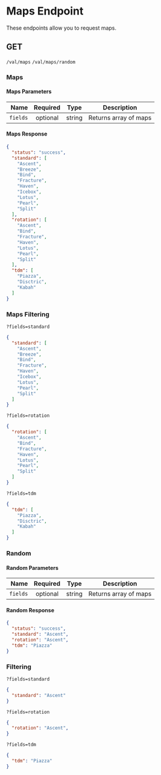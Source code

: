 # Maps Endpoint

These endpoints allow you to request maps.

## GET

`/val/maps`
`/val/maps/random`

### Maps

#### Maps Parameters

|          Name | Required |  Type   | Description                                                                                                                                                           |
| -------------:|:--------:|:-------:| --------------------------------------------------------------------------------------------------------------------------------------------------------------------- |
|     `fields` | optional | string | Returns array of maps                                                                     |                                                           |

#### Maps Response

```json
{
  "status": "success",
  "standard": [
    "Ascent",
    "Breeze",
    "Bind",
    "Fracture",
    "Haven",
    "Icebox",
    "Lotus",
    "Pearl",
    "Split"
  ],
  "rotation": [
    "Ascent",
    "Bind",
    "Fracture",
    "Haven",
    "Lotus",
    "Pearl",
    "Split"
  ],
  "tdm": [
    "Piazza",
    "Disctric",
    "Kabah"
  ]
}
```

### Maps Filtering

`?fields=standard`

```json
{
  "standard": [
    "Ascent",
    "Breeze",
    "Bind",
    "Fracture",
    "Haven",
    "Icebox",
    "Lotus",
    "Pearl",
    "Split"
  ]
}
```

`?fields=rotation`

```json
{
  "rotation": [
    "Ascent",
    "Bind",
    "Fracture",
    "Haven",
    "Lotus",
    "Pearl",
    "Split"
  ]
}
```

`?fields=tdm`

```json
{
  "tdm": [
    "Piazza",
    "Disctric",
    "Kabah"
  ]
}
```

### Random

#### Random Parameters

|          Name | Required |  Type   | Description                                                                                                                                                           |
| -------------:|:--------:|:-------:| --------------------------------------------------------------------------------------------------------------------------------------------------------------------- |
|     `fields` | optional | string | Returns array of maps                                                                     |                                                           |

#### Random Response

```json
{
  "status": "success",
  "standard": "Ascent",
  "rotation": "Ascent",
  "tdm": "Piazza"
}
```

### Filtering

`?fields=standard`

```json
{
  "standard": "Ascent"
}
```

`?fields=rotation`

```json
{
  "rotation": "Ascent",
}
```

`?fields=tdm`

```json
{
  "tdm": "Piazza"
}
```
